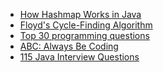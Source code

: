 - [How Hashmap Works in Java][1]
- [Floyd's Cycle-Finding Algorithm][2]
- [Top 30 programming questions][3]
- [ABC: Always Be Coding][4]
- [115 Java Interview Questions][5]



[1]: http://javarevisited.blogspot.com/2011/02/how-hashmap-works-in-java.html
[2]: http://codingfreak.blogspot.com/2012/09/detecting-loop-in-singly-linked-list_22.html
[3]: http://javarevisited.blogspot.com/2011/06/top-programming-interview-questions.html
[4]: https://medium.com/@davidbyttow/abc-always-be-coding-d5f8051afce2
[5]: http://www.javacodegeeks.com/2014/04/java-interview-questions-and-answers.html

